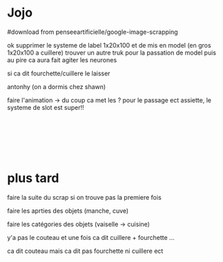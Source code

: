 # Jojo

#download from penseeartificielle/google-image-scrapping

ok supprimer le systeme de label 1x20x100 et de mis en model (en gros 1x20x100 a cuillere) trouver un autre truk pour la passation de model puis au pire ca aura fait agiter les neurones

si ca dit fourchette/cuillere le laisser

antonhy (on a dormis chez shawn)


faire l'animation -> du coup ca met les ? pour le passage ect assiette, le systeme de slot est super!!



<br><br><br><br><br>

# plus tard

faire la suite du scrap si on trouve pas la premiere fois

faire les aprties des objets (manche, cuve)

faire les catégories des objets (vaiselle -> cuisine)

y'a pas le couteau et une fois ca dit cuillere + fourchette ...

ca dit couteau mais ca dit pas fourchette ni cuillere ect

















